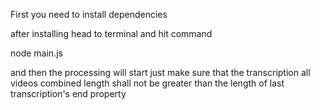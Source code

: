 First you need to install dependencies


after installing head to terminal and hit command

node main.js


and then the processing will start just make sure that the transcription all videos combined length shall not be greater than the length of last transcription's end property